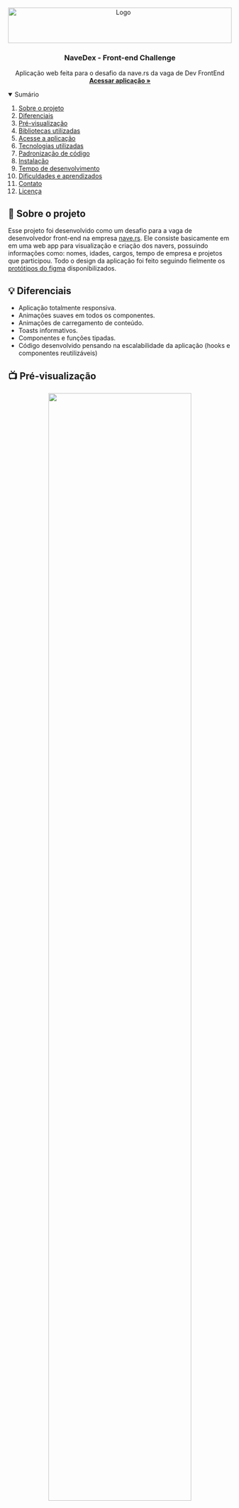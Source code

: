 
<br />
<p align="center">
  <a href="https://nave.rs">
    <img src="docs/logo.svg" alt="Logo" width="100%" height="80">
  </a>

  <h3 align="center">NaveDex - Front-end Challenge</h3>

  <p align="center">
    Aplicação web feita para o desafio da nave.rs da vaga de Dev FrontEnd
    <br />
    <a href="https://navedex-gustavomaltez.vercel.app/"><strong>Acessar aplicação »</strong></a>
    <br />
</p>

<details open="true">
  <summary>Sumário</summary>
  <ol>
    <li><a href="#sobre-o-projeto">Sobre o projeto</a></li>
    <li><a href="#diferenciais">Diferenciais</a></li>
    <li><a href="#pré-visualização">Pré-visualização</a></li>
    <li><a href="#bibliotecas utilizadas">Bibliotecas utilizadas</a></li>
    <li><a href="#acesse-a-aplicação">Acesse a aplicação</a></li>
    <li><a href="#tecnologias-utilizadas">Tecnologias utilizadas</a></li>
    <li><a href="#padronização-de-código">Padronização de código</a></li>
    <li><a href="#instalação">Instalação</a></li>
    <li><a href="#tempo-de-desenvolvimento">Tempo de desenvolvimento</a></li>
    <li><a href="#dificuldades-e-aprendizados">Dificuldades e aprendizados</a></li>
    <li><a href="#contato">Contato</a></li>
    <li><a href="#licença">Licença</a></li>
  </ol>
</details>

## 🧷 Sobre o projeto
Esse projeto foi desenvolvido como um desafio para a vaga de desenvolvedor front-end na empresa [nave.rs](https://nave.rs/). Ele consiste basicamente em em uma web app para visualização e criação dos navers, possuindo informações como: nomes, idades, cargos, tempo de empresa e projetos que participou. Todo o design da aplicação foi feito seguindo fielmente os [protótipos do figma](https://www.figma.com/file/II8UDFm2uJFZaD0FOPcinP/Teste-Fornt-End) disponibilizados.

## 💡 Diferenciais
* Aplicação totalmente responsiva.
* Animações suaves em todos os componentes.
* Animações de carregamento de conteúdo.
* Toasts informativos.
* Componentes e funções tipadas.
* Código desenvolvido pensando na escalabilidade da aplicação (hooks e componentes reutilizáveis)

## 📺 Pré-visualização
<div align="center">
    <img src="https://j.gifs.com/91nL9x.gif" width="80%"/>
</div>

## 🌐 Acesse a aplicação

Uma versão da última build desse projeto está online e se encontra hospedada na Vercel, você pode acessa-la [clicando aqui](https://navedex-gustavomaltez.vercel.app/). Para fazer login você pode utilizar tanto as minhas credenciais, quanto as credenciais de exemplo fornecidas pela nave.

<strong>Credenciais de exemplo<strong/>
```sh
   email: testing-user@nave.rs
   senha: nave1234
```

<strong>Minhas credenciais<strong/>
```sh
   email: gustavomaltez@nave.rs
   senha: gustavonavers
```

NOTA: Ambas as credenciais são somente para fins de testes e a divulgação delas nesse documento não compromete nenhum risco à empresa/funcionários reais, visto que a aplicação é apenas para fins de demonstração.

## 🚀 Tecnologias utilizadas
Visando o desenvolvimento de uma aplicação escalável, de fácil entendimento e manutenção, optei por utilizar o ReactJs juntamente com Typescript, além de ferramentas de análise de código (eslint, prettier e editorconfig).
* [ReactJs](https://pt-br.reactjs.org/)
* [Typescripit](https://www.typescriptlang.org/)

## 🧐 Padronização de código
Para manter um código limpo, bem estruturado, de fácil manutenção e que se adeque as boas práticas de programação, esse projeto utiliza o eslint, prettier e editorconfig. Então antes de rodar em sua máquina, certifique-se que tem as extenções: eslint e editorconfig. 
* [ESLint](https://eslint.org/)
* [EditorConfig](https://editorconfig.org/)
* [Prettier](https://prettier.io/)

Esse projeto também utiliza o guia de estilos do airbnb.
* [airbnb-eslint](https://github.com/airbnb/javascript/tree/master/packages/eslint-config-airbnb)

## 📚 Bibliotecas utilizadas
Para o desenvolvimento desse projeto foram utilizadas algumas bibliotecas para permitir uma maior personalização.
* [axios](https://www.npmjs.com/package/axios) - Para requisições http.
* [date-fns](https://www.npmjs.com/package/date-fns) - Para conversão de datas e cálculo de tempo.
* [react-content-loader](https://www.npmjs.com/package/react-content-loader) - Para as animações de pré-carregamento dos cards.
* [react-icons](https://www.npmjs.com/package/react-icons) - Para os icones utilizados.
* [react-router-dom](https://www.npmjs.com/package/react-router-dom) - Para criação de páginas e rotas autenticadas.
* [react-spring](https://www.npmjs.com/package/react-spring) - Para animações de componentes em sequência.
* [styled-components](https://styled-components.com/) - Para estilizar de forma escopada os componentes.
* [uuid](https://www.npmjs.com/package/uuid) - Para gerar identificadores únicos para componentes.

## 🔽 Instalação
1. Clone o repositório
   ```sh
   git clone https://github.com/gustavomaltez/navedex-frontend-challenge/
   ```
2. Instale as dependências
   ```sh
   npm install ou yarn install
   ```
3. Inicie a aplicação
   ```sh
   npm start ou yarn start
   ```
4. Acesse a aplicação na porta 3000
   ```sh
   http://localhost:3000
   ```

## ⏲ Tempo de desenvolvimento
O desenvolvimento desse projeto se iniciou no dia 03/03/2021 e finalizou no dia 05/03/2021, totalizando 3 dias de desenvolvimento. Ao total, desde a configuração inicial do projeto até a sua publicação, levaram-se 27 horas e 23 minutos (dados retirados da extensão de monitoramento de código [wakatime](https://wakatime.com/)). Os gráficos abaixo mostram de forma mais detalhada como se deu o desenvolvimento desse projeto com o passar dos dias.

<div align="center">
    <img src="/docs/development-time.png" width="80%"/>
</div>

## ⚓ Dificuldades e aprendizados
Em primeiro lugar, o desenvolvimento desse projeto foi de grande aprendizado para mim e mesmo parecendo algo simples, foi bastante desafiador fazer um software do zero, em tão pouco tempo e que siga os requisitos estabelecidos de forma organizada, seguindo boas práticas de programação, com uma documentação clara, seguindo um protótipo detalhado e consumindo uma api externa. Essa foi a primeira vez que utilizei o [postman](https://www.postman.com/), embora já conhecesse por nome, nunca utilizei essa ferramenta, geralmente utilizo o [Insominia](https://insomnia.rest/). De início foi um pouco difícil compreender o funcionamento e como fazer as requisições, criar uma conta e obter o token, mas em pouquissimo tempo consegui compreender como a api funcionava e consequentemente partir para a implementação do código. Para deixar essa seção mais objetiva, resumirei em tópicos as dificuldades e aprendizados.

1. Link de imagens externas
  - Basicamente a api recebe um link de imagens externas no campo de imagem do naver, isso é um pouco problemático pois não é feita uma validação se a imagem de fato existe ou não e a mesma não fica salva no servidor, mas como a ideia dessa api é para fins de teste acredito que isso não seja um problema. Para solucionar esse problema de imagens com links quebrados, no componente de renderização de informações de um naver eu fiz uma verificação de existencia de imagem, caso ela exista a mesma é exibida, e caso não seja possivel carregar, uma imagem padrão (logo da nave) é carregada no lugar. Enquanto esse processo é feito, são exibidos componentes de carregamento para trazer uma experiência mais suave para o usuário.

2. Datas
 - A questão das datas nesse projeto de início é um pouco confusa. Por exemplo: no protótipo é possivel ver que temos os campos de Idade e Tempo de empresa, entretanto, essas informações devem ser enviadas para api no formato dd/mm/aaaa, mas para o usuário final subentende-se que idade é para ser um número e não uma data, o mesmo vale para tempo de empresa. Claro que guardar idade em anos no banco de dados não é uma boa prática, o correto seria utilizar uma data mesmo, sendo assim seria interessante para o usuário final que os campos de "Idade" e "Tempo de empresa" fossem substituidos respectivamente por "Data de nascimento" e "Data de entrada na empresa". Entretanto, para seguir o formato do protótipo e manter a conformidade com os valores recebidos pela api, deixei a nomenclatura identica ao protótipo, defini esses campos como o tipo data e utilizei algumas funções para converter o valor do form para o formato de data pt-br dd/mm/aaaa. Um outro problema é que ao receber as informações de um naver, os campos de data são retornados no formato "aaaa-mm-dd'T'HH:mm:ss.SSS'Z'", sendo preciso utilizar algumas funções para converter esse tempo em meses (baseado no dia atual) e posteriormente exibi-las na tela no formato "X anos e Y meses".

## 📧 Contato
Para quaisquer dúvidas quanto ao projeto, sinta-se a vontade para entrar em contato comigo via e-mail: gustavomaltez.dev@gmail.com ou [linkedin](https://www.linkedin.com/in/gustavommaltez/). Se você também está participando desse desafio e está com alguma dificuldade, será um prazer te ajudar, utilize os meios de contato anteriores ou me chame no discord (Gustavo Maltez#8603).

## 📄 Licença
Lorem Ipsum is simply dummy text of the printing and typesetting industry. Lorem Ipsum has been the industry's standard dummy text ever since the 1500s.


